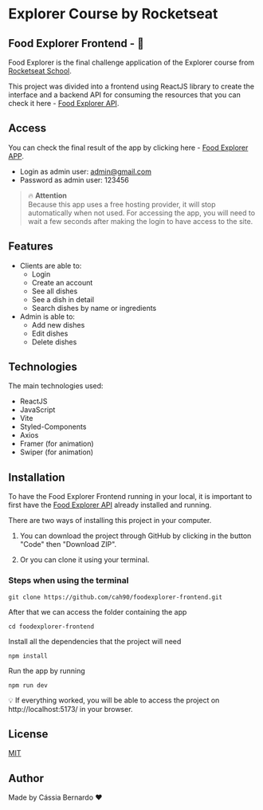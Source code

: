 # Explorer Course by Rocketseat

## Food Explorer Frontend - 🍔

Food Explorer is the final challenge application of the Explorer course from [Rocketseat School](https://www.rocketseat.com.br/).

This project was divided into a frontend using ReactJS library to create the interface and a backend API for consuming the resources that you can check it here - [Food Explorer API](https://github.com/cah90/foodexplorer-backend).

## Access

You can check the final result of the app by clicking here - [Food Explorer APP](https://rocketseat-foodexplorer.netlify.app/).

- Login as admin user: admin@gmail.com
- Password as admin user: 123456

> 🔥 **Attention** </br>
> Because this app uses a free hosting provider, it will stop automatically when not used.
> For accessing the app, you will need to wait a few seconds after making the login to have access to the site.

## Features

- Clients are able to:
  - Login
  - Create an account
  - See all dishes
  - See a dish in detail
  - Search dishes by name or ingredients
- Admin is able to:
  - Add new dishes
  - Edit dishes
  - Delete dishes

## Technologies

The main technologies used:

- ReactJS
- JavaScript
- Vite
- Styled-Components
- Axios
- Framer (for animation)
- Swiper (for animation)

## Installation

To have the Food Explorer Frontend running in your local, it is important to first have the [Food Explorer API](https://github.com/cah90/foodexplorer-backend)
already installed and running.

There are two ways of installing this project in your computer.

1. You can download the project through GitHub by clicking in the button "Code" then "Download ZIP".

2. Or you can clone it using your terminal.

### Steps when using the terminal

```
git clone https://github.com/cah90/foodexplorer-frontend.git
```

After that we can access the folder containing the app

```
cd foodexplorer-frontend
```

Install all the dependencies that the project will need

```
npm install
```

Run the app by running

```
npm run dev
```

💡 If everything worked, you will be able to access the project on http://localhost:5173/ in your browser.

## License

[MIT](https://choosealicense.com/licenses/mit/)

## Author

Made by Cássia Bernardo ❤️
